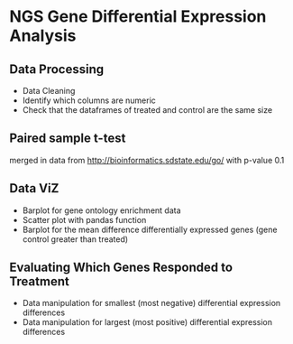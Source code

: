 # NGS Gene Differential Expression Analysis


## Data Processing
- Data Cleaning
- Identify which columns are numeric
- Check that the dataframes of treated and control are the same size

## Paired sample t-test

merged in data from  http://bioinformatics.sdstate.edu/go/ with p-value 0.1

## Data ViZ
- Barplot for gene ontology enrichment data
- Scatter plot with pandas function
- Barplot for the mean difference differentially expressed genes  (gene control greater than treated)

## Evaluating Which Genes Responded to Treatment

- Data manipulation for smallest (most negative) differential expression differences
- Data manipulation for largest (most positive) differential expression differences

